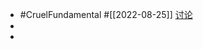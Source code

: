 - #CruelFundamental #[[2022-08-25]] [讨论](https://github.com/CYZH1307/CruelFundamental/tree/main/homework/202208/25)
-
-